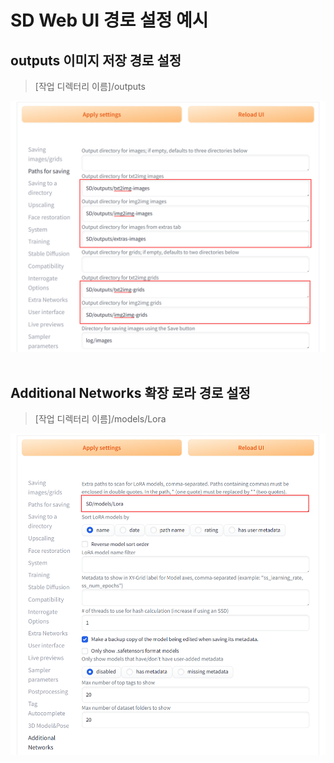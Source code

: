 # SD Web UI 경로 설정 예시

## outputs 이미지 저장 경로 설정
> [작업 디렉터리 이름]/outputs

![image](./Paths_for_saving.png)
<br>
<br>

## Additional Networks 확장 로라 경로 설정
> [작업 디렉터리 이름]/models/Lora

![image](./Additional_Networks.png)
<br>
<br>
